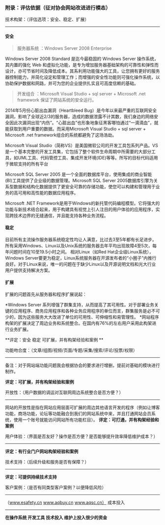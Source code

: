 ### 附录：评估依据（征对协会网站改进进行模态）

技术构架：（评估选项：安全、稳定、扩展）

-------------------

 #### 安全 ###

>服务器系统 ：Windows Server 2008 Enterprise

Windows Server 2008 Standard 是迄今最稳固的 Windows Server 操作系统，其内置的强化 Web 和虚拟化功能，是专为增加服务器基础架构的可靠性和弹性而设计，亦可节省时间及降低成本。其系利用功能强大的工具，让您拥有更好的服务器控制能力，并简化设定和管理工作；而增强的安全性功能则可强化操作系统，以协助保护数据和网路，并可为您的企业提供扎实且可高度信赖的基础。

>开发组合 ：Microsoft Visual Studio + sql server + Microsoft .net framework 保证了网站系统的安全运行。

2014年5月份心脏出血漏洞（Heartbleed Bug）是今年以来最严重的互联网安全漏洞，影响了全球近2/3的服务器，造成的数据泄露不计其数，我们身边的网络安全因此次漏洞出现“内伤”。“心脏出血”也形象地象征黑客哪怕通过“一滴滴血”，就能获取到用户重要的数据。而采用Microsoft Visual Studio + sql server + Microsoft .net framework组合的系统都避免了这场浩劫。

Microsoft Visual Studio（简称VS）是美国微软公司的开发工具包系列产品。VS是一个基本完整的开发工具集，它包括了整个软件生命周期中所需要的大部分工具，如UML工具、代码管控工具、集成开发环境(IDE)等等。所写的目标代码适用于微软支持的所有平台

Microsoft SQL Server 2005 是一个全面的数据库平台，使用集成的商业智能 (BI)工具提供了企业级的数据管理。Microsoft SQL Server 2005数据库引擎为关系型数据和结构化数据提供了更安全可靠的存储功能，使您可以构建和管理用于业务的高可用和高性能的数据应用程序。

Microsoft .NET Framework是用于Windows的新托管代码编程模型。它将强大的功能与新技术结合起来，用于构建具有视觉上引人注目的用户体验的应用程序，实现跨技术边界的无缝通信，并且能支持各种业务流程。


 #### 稳定  ####

目前所有主流操作服务器系统稳定性均让人满意，比过去3至5年都有长足进步。
所有采用Windows、Linux以及Unix系统的服务器去年平均出现故障4至5次，每年问题时间在10至19.5小时之间。
相对Linux（如Red Hat企业级Linux系统），Windows Server要更为稳定，Linux系统服务器在开源发布者的“小圈子”内推行良好。对于Linux来说，唯一的问题在于缺少Linux以及开源说明文档和光大行业用户提供支持解决方案。


 #### 扩展 ####

扩展的问题首先从服务器和程序扩展说起：

*Windows Server 系列增强了群集支持，从而提高了其可用性。对于部署业务关键的应用程序、商务应用程序和各种业务应用程序的单位而言，群集服务是必不可少的，因为这些服务大大改进了单位的可用性、可伸缩性和易管理性。
*网站程序构架的扩展决定了周边业务和系统整合。在国内有76%的左右用户采用此构架进行业务扩展。

**评定：安全 稳定 可扩展，并有构架经验和案例 **


功能吻合度：（文章/组图/视频/页面/专题/采集/搜索/评论/投票/权限）

-------------------
备注：对于网站端功能问题我会根据协会的要求进行增删，提前对基础的模块进行制作。

**评定：可扩展，并有构架经验和案例**

开放性：（用户数据的调运对互联网周边系统整合是否方便？）

-------------------
网站的开放性是指在网站应用层面可扩展的周边其他语言开发的程序（例如让博客功能，商场功能，论坛等功能融合到我们的网站系统中来，并且打通网站会员系统，使用一个账号就能访问网站所有功能栏目）。
**评定：可打通，并有构架经验和案例**

用户体验：（界面是否友好？操作是否方便？是否能够提升效率降低维护成本？）

-------------------

**评定：有行业门户网站构架经验和案例**

技术支持：（后续升级和服务是否有保障？）

-------------------
**评定：可提供持续技术支持**

客户案例：（是否有同类型客户案例？以便降低风险）

-------------------
（www.esafety.cn www.aqbuy.cn www.aqsc.cn）
成本投入

-------------------
**在操作系统 开发工具 技术投入 维护上投入很少的资金**

